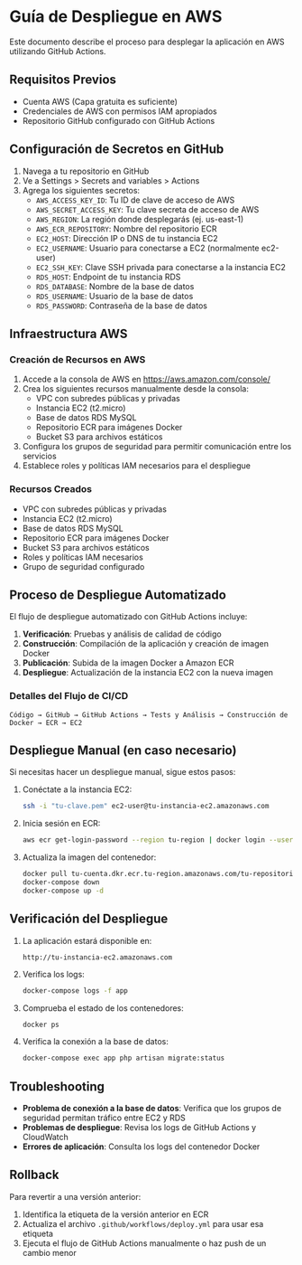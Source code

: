 # Guía de Despliegue en AWS

Este documento describe el proceso para desplegar la aplicación en AWS utilizando GitHub Actions.

## Requisitos Previos

- Cuenta AWS (Capa gratuita es suficiente)
- Credenciales de AWS con permisos IAM apropiados
- Repositorio GitHub configurado con GitHub Actions

## Configuración de Secretos en GitHub

1. Navega a tu repositorio en GitHub
2. Ve a Settings > Secrets and variables > Actions
3. Agrega los siguientes secretos:
   - `AWS_ACCESS_KEY_ID`: Tu ID de clave de acceso de AWS
   - `AWS_SECRET_ACCESS_KEY`: Tu clave secreta de acceso de AWS
   - `AWS_REGION`: La región donde desplegarás (ej. us-east-1)
   - `AWS_ECR_REPOSITORY`: Nombre del repositorio ECR
   - `EC2_HOST`: Dirección IP o DNS de tu instancia EC2
   - `EC2_USERNAME`: Usuario para conectarse a EC2 (normalmente ec2-user)
   - `EC2_SSH_KEY`: Clave SSH privada para conectarse a la instancia EC2
   - `RDS_HOST`: Endpoint de tu instancia RDS
   - `RDS_DATABASE`: Nombre de la base de datos
   - `RDS_USERNAME`: Usuario de la base de datos
   - `RDS_PASSWORD`: Contraseña de la base de datos

## Infraestructura AWS

### Creación de Recursos en AWS

1. Accede a la consola de AWS en https://aws.amazon.com/console/
2. Crea los siguientes recursos manualmente desde la consola:
   - VPC con subredes públicas y privadas
   - Instancia EC2 (t2.micro)
   - Base de datos RDS MySQL
   - Repositorio ECR para imágenes Docker
   - Bucket S3 para archivos estáticos
3. Configura los grupos de seguridad para permitir comunicación entre los servicios
4. Establece roles y políticas IAM necesarios para el despliegue

### Recursos Creados

- VPC con subredes públicas y privadas
- Instancia EC2 (t2.micro)
- Base de datos RDS MySQL
- Repositorio ECR para imágenes Docker
- Bucket S3 para archivos estáticos
- Roles y políticas IAM necesarios
- Grupo de seguridad configurado

## Proceso de Despliegue Automatizado

El flujo de despliegue automatizado con GitHub Actions incluye:

1. **Verificación**: Pruebas y análisis de calidad de código
2. **Construcción**: Compilación de la aplicación y creación de imagen Docker
3. **Publicación**: Subida de la imagen Docker a Amazon ECR
4. **Despliegue**: Actualización de la instancia EC2 con la nueva imagen

### Detalles del Flujo de CI/CD

```
Código → GitHub → GitHub Actions → Tests y Análisis → Construcción de Docker → ECR → EC2
```

## Despliegue Manual (en caso necesario)

Si necesitas hacer un despliegue manual, sigue estos pasos:

1. Conéctate a la instancia EC2:
   ```bash
   ssh -i "tu-clave.pem" ec2-user@tu-instancia-ec2.amazonaws.com
   ```

2. Inicia sesión en ECR:
   ```bash
   aws ecr get-login-password --region tu-region | docker login --username AWS --password-stdin tu-cuenta.dkr.ecr.tu-region.amazonaws.com
   ```

3. Actualiza la imagen del contenedor:
   ```bash
   docker pull tu-cuenta.dkr.ecr.tu-region.amazonaws.com/tu-repositorio:latest
   docker-compose down
   docker-compose up -d
   ```

## Verificación del Despliegue

1. La aplicación estará disponible en:
   ```
   http://tu-instancia-ec2.amazonaws.com
   ```

2. Verifica los logs:
   ```bash
   docker-compose logs -f app
   ```

3. Comprueba el estado de los contenedores:
   ```bash
   docker ps
   ```

4. Verifica la conexión a la base de datos:
   ```bash
   docker-compose exec app php artisan migrate:status
   ```

## Troubleshooting

- **Problema de conexión a la base de datos**: Verifica que los grupos de seguridad permitan tráfico entre EC2 y RDS
- **Problemas de despliegue**: Revisa los logs de GitHub Actions y CloudWatch
- **Errores de aplicación**: Consulta los logs del contenedor Docker

## Rollback

Para revertir a una versión anterior:

1. Identifica la etiqueta de la versión anterior en ECR
2. Actualiza el archivo `.github/workflows/deploy.yml` para usar esa etiqueta
3. Ejecuta el flujo de GitHub Actions manualmente o haz push de un cambio menor 